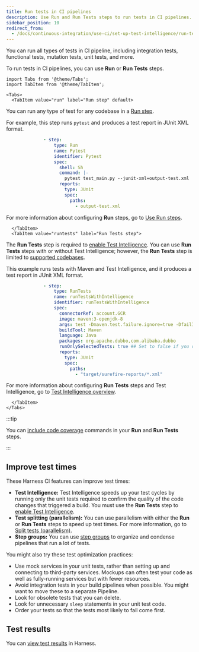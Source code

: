 ```yaml
---
title: Run tests in CI pipelines
description: Use Run and Run Tests steps to run tests in CI pipelines.
sidebar_position: 10
redirect_from:
  - /docs/continuous-integration/use-ci/set-up-test-intelligence/run-tests-in-ci
---
```


You can run all types of tests in CI pipeline, including integration tests, functional tests, mutation tests, unit tests, and more.

To run tests in CI pipelines, you can use **Run** or **Run Tests** steps.

```mdx-code-block
import Tabs from '@theme/Tabs';
import TabItem from '@theme/TabItem';
```
```mdx-code-block
<Tabs>
  <TabItem value="run" label="Run step" default>
```

You can run any type of test for any codebase in a [Run step](../run-ci-scripts/run-step-settings.md).

For example, this step runs `pytest` and produces a test report in JUnit XML format.

```yaml
              - step:
                  type: Run
                  name: Pytest
                  identifier: Pytest
                  spec:
                    shell: Sh
                    command: |-
                      pytest test_main.py --junit-xml=output-test.xml
                    reports:
                      type: JUnit
                      spec:
                        paths:
                          - output-test.xml
```

For more information about configuring **Run** steps, go to [Use Run steps](../run-ci-scripts/run-step-settings.md).

```mdx-code-block
  </TabItem>
  <TabItem value="runtests" label="Run Tests step">
```

The **Run Tests** step is required to [enable Test Intelligence](./test-intelligence/set-up-test-intelligence.md). You can use **Run Tests** steps with or without Test Intelligence; however, the **Run Tests** step is limited to [supported codebases](./test-intelligence/set-up-test-intelligence.md#supported-codebases).

This example runs tests with Maven and Test Intelligence, and it produces a test report in JUnit XML format.

```yaml
              - step:
                  type: RunTests
                  name: runTestsWithIntelligence
                  identifier: runTestsWithIntelligence
                  spec:
                    connectorRef: account.GCR
                    image: maven:3-openjdk-8
                    args: test -Dmaven.test.failure.ignore=true -DfailIfNoTests=false
                    buildTool: Maven
                    language: Java
                    packages: org.apache.dubbo,com.alibaba.dubbo
                    runOnlySelectedTests: true ## Set to false if you don't want to use Test Intelligence.
                    reports:
                      type: JUnit
                      spec:
                        paths:
                          - "target/surefire-reports/*.xml"
```

For more information about configuring **Run Tests** steps and Test Intelligence, go to [Test Intelligence overview](./test-intelligence/set-up-test-intelligence.md).

```mdx-code-block
  </TabItem>
</Tabs>
```

:::tip

You can [include code coverage](./code-coverage.md) commands in your **Run** and **Run Tests** steps.

:::

## Improve test times

These Harness CI features can improve test times:

* **Test Intelligence:** Test Intelligence speeds up your test cycles by running only the unit tests required to confirm the quality of the code changes that triggered a build. You must use the **Run Tests** step to [enable Test Intelligence](./test-intelligence/set-up-test-intelligence.md).
* **Test splitting (parallelism):** You can use parallelism with either the **Run** or **Run Tests** steps to speed up test times. For more information, go to [Split tests (parallelism)](./speed-up-ci-test-pipelines-using-parallelism).
* **Step groups:** You can use [step groups](../optimize-and-more/group-ci-steps-using-step-groups.md) to organize and condense pipelines that run a lot of tests.

You might also try these test optimization practices:

* Use mock services in your unit tests, rather than setting up and connecting to third-party services. Mockups can often test your code as well as fully-running services but with fewer resources.
* Avoid integration tests in your build pipelines when possible. You might want to move these to a separate Pipeline.
* Look for obsolete tests that you can delete.
* Look for unnecessary `sleep` statements in your unit test code.
* Order your tests so that the tests most likely to fail come first.

## Test results

You can [view test results](./viewing-tests.md) in Harness.
